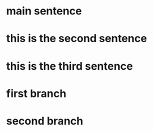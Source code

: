 # main sentence 
# this is the second sentence
# this is the third sentence
# first branch
# second branch
